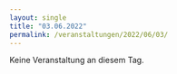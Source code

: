 ```yaml
---
layout: single
title: "03.06.2022"
permalink: /veranstaltungen/2022/06/03/
---
```


Keine Veranstaltung an diesem Tag.
